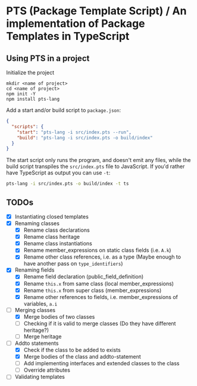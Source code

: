 # PTS (Package Template Script) / An implementation of Package Templates in TypeScript

## Using PTS in a project

Initialize the project

```
mkdir <name of project>
cd <name of project>
npm init -Y
npm install pts-lang
```

Add a start and/or build script to `package.json`:

```json
{
  "scripts": {
    "start": "pts-lang -i src/index.pts --run",
    "build": "pts-lang -i src/index.pts -o build/index"
  }
}
```

The start script only runs the program, and doesn't emit any files, while the build script transpiles the `src/index.pts` file to JavaScript.
If you'd rather have TypeScript as output you can use `-t`:

```bash
pts-lang -i src/index.pts -o build/index -t ts
```

## TODOs

- [x] Instantiating closed templates
- [x] Renaming classes
  - [x] Rename class declarations
  - [x] Rename class heritage
  - [x] Rename class instantiations
  - [x] Rename member_expressions on static class fields (i.e. `A.k`)
  - [x] Rename other class references, i.e. as a type (Maybe enough to have another pass on `type_identifiers`)
- [x] Renaming fields
  - [x] Rename field declaration (public_field_definition)
  - [x] Rename `this.x` from same class (local member_expressions)
  - [x] Rename `this.x` from super class (member_expressions)
  - [x] Rename other references to fields, i.e. member_expressions of variables, `a.i`
- [ ] Merging classes
  - [x] Merge bodies of two classes
  - [ ] Checking if it is valid to merge classes (Do they have different heritage?)
  - [ ] Merge heritage
- [ ] Addto statements
  - [x] Check if the class to be added to exists
  - [x] Merge bodies of the class and addto-statement
  - [ ] Add implementing interfaces and extended classes to the class
  - [ ] Override attributes
- [ ] Validating templates
